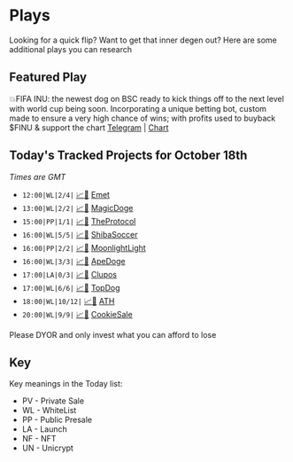
# Plays

Looking for a quick flip? Want to get that inner degen out? Here are some additional plays you can research

## Featured Play


💥FIFA INU: the newest dog on BSC ready to kick things off to the next level with world cup being soon. Incorporating a unique betting bot, custom made to ensure a very high chance of wins; with profits used to buyback $FINU & support the chart
[Telegram](https://t.me/Fifainu_Official) | [Chart](https://app.nexuscrypto.com/token/bsc/0xbbc915692c2F94AF359dCF2bd1890d93e4e1639E)

## Today's Tracked Projects for October 18th
_Times are GMT_

- `12:00|WL|2/4|` [📈](https://app.nexuscrypto.com/token/bsc/0xc214791d7d97a1b8ab0301f9f6165f2f9f449d8e)[📲](https://www.pinksale.finance/launchpad/0xE242f461614287312BE2E931583CE0657C82072d?chain=BSC) [Emet](https://t.me/emetsociety)
- `13:00|WL|2/2|` [📈](https://app.nexuscrypto.com/token/bsc/0xcabcbcb09615377680bfa09e59dd4f9097c40fca)[📲](https://www.pinksale.finance/launchpad/0x48a05a892e5C616435c8ac78646e05B669f414f1?chain=BSC) [MagicDoge](https://t.me/magicdogeglobal)
- `15:00|PP|1/1|` [📈](https://app.nexuscrypto.com/token/bsc/0x142d95fdcf4be5677322a27d3f8f38f3e483215b)[📲](https://www.pinksale.finance/launchpad/0x347690464D680015426068201b7C0E70a9f4bb83?chain=BSC) [TheProtocol](https://t.me/the_protocol_bsc)
- `16:00|WL|5/5|` [📈](https://app.nexuscrypto.com/token/bsc/0x0872c9b21f1a4463ee8f5a023d25c4d4188eabf5)[📲](https://www.pinksale.finance/launchpad/0x203BE86AB3dE4ffd65aC845118e589ebe8b82d43?chain=BSC) [ShibaSoccer](https://t.me/shibasoccerleagueofficial)
- `16:00|PP|2/2|` [📈](https://app.nexuscrypto.com/token/bsc/0xe83ccc6ff1477745459e940234d88281e0a6486a)[📲](https://www.pinksale.finance/launchpad/0x5d2A4A8d91f12880B6EbF7FBF2bFF3fCB59A15F6?chain=BSC) [MoonlightLight](https://t.me/themoonlightbsc)
- `16:00|WL|3/3|` [📈](https://app.nexuscrypto.com/token/bsc/0xe8b4c953a204430a7ce064532d6283c70a609956)[📲](https://www.pinksale.finance/launchpad/0xf25df7FA2771dCf65b2Bab49171d929926426F68?chain=BSC) [ApeDoge](https://t.me/APEDOGE_ENGLISH)
- `17:00|LA|0/3|` [📈](https://app.nexuscrypto.com/token/bsc/0xe7994b54bb5f3fc185566fcc1386be5fae3294db)[📲](https://www.pinksale.finance/launchpad/0xa99714DEcC573D276b8b5Ac12668b839Ed31aA81?chain=BSC) [Clupos](https://t.me/Clupos)
- `17:00|WL|6/6|` [📈](https://app.nexuscrypto.com/token/bsc/0x79fe9f82d087f2d92ac41cdfdc8a94faf72c74c2)[📲](https://www.pinksale.finance/launchpad/0xad8e1aC95BfE5ee5D228b50586fD204ec13D0f0D?chain=BSC) [TopDog](https://t.me/TopDogPortal)
- `18:00|WL|10/12|` [📈](https://app.nexuscrypto.com/token/bsc/0x6f60270dd55926b51c34e33cec46830a5e3527c5)[📲](https://www.pinksale.finance/launchpad/0xaA02BF0804d5C33f2e821a5362620786D77001D4?chain=BSC) [ATH](https://t.me/ATHIncoming)
- `20:00|WL|9/9|` [📈](https://app.nexuscrypto.com/token/bsc/0x6d342877fc199c629f49a5c6c521c297b15bc92d)[📲](https://cookiesale.io/launchpad/0x2eFb1F359998356a47c1995A59C7d248D03Ecd0F?chain=BSC) [CookieSale](https://t.me/cookiesale)


Please DYOR and only invest what you can afford to lose

## Key
Key meanings in the Today list:

- PV - Private Sale
- WL - WhiteList
- PP - Public Presale
- LA - Launch
- NF - NFT
- UN - Unicrypt